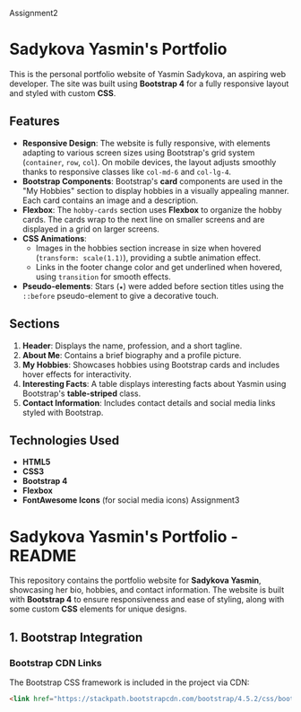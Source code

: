 Assignment2

# Sadykova Yasmin's Portfolio

This is the personal portfolio website of Yasmin Sadykova, an aspiring web developer. The site was built using **Bootstrap 4** for a fully responsive layout and styled with custom **CSS**.

## Features

- **Responsive Design**: The website is fully responsive, with elements adapting to various screen sizes using Bootstrap's grid system (`container`, `row`, `col`). On mobile devices, the layout adjusts smoothly thanks to responsive classes like `col-md-6` and `col-lg-4`.
- **Bootstrap Components**: Bootstrap's **card** components are used in the "My Hobbies" section to display hobbies in a visually appealing manner. Each card contains an image and a description.
- **Flexbox**: The `hobby-cards` section uses **Flexbox** to organize the hobby cards. The cards wrap to the next line on smaller screens and are displayed in a grid on larger screens.
- **CSS Animations**: 
  - Images in the hobbies section increase in size when hovered (`transform: scale(1.1)`), providing a subtle animation effect.
  - Links in the footer change color and get underlined when hovered, using `transition` for smooth effects.
- **Pseudo-elements**: Stars (`★`) were added before section titles using the `::before` pseudo-element to give a decorative touch.
  
## Sections

1. **Header**: Displays the name, profession, and a short tagline.
2. **About Me**: Contains a brief biography and a profile picture.
3. **My Hobbies**: Showcases hobbies using Bootstrap cards and includes hover effects for interactivity.
4. **Interesting Facts**: A table displays interesting facts about Yasmin using Bootstrap's **table-striped** class.
5. **Contact Information**: Includes contact details and social media links styled with Bootstrap.

## Technologies Used

- **HTML5**
- **CSS3**
- **Bootstrap 4**
- **Flexbox**
- **FontAwesome Icons** (for social media icons)
Assignment3

# Sadykova Yasmin's Portfolio - README

This repository contains the portfolio website for **Sadykova Yasmin**, showcasing her bio, hobbies, and contact information. The website is built with **Bootstrap 4** to ensure responsiveness and ease of styling, along with some custom **CSS** elements for unique designs.

## 1. Bootstrap Integration

### Bootstrap CDN Links

The Bootstrap CSS framework is included in the project via CDN:

```html
<link href="https://stackpath.bootstrapcdn.com/bootstrap/4.5.2/css/bootstrap.min.css" rel="stylesheet">



